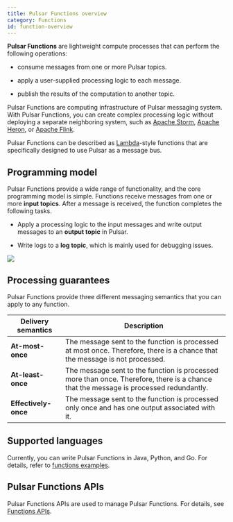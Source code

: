 ```yaml
---
title: Pulsar Functions overview
category: Functions
id: function-overview
---
```


**Pulsar Functions** are lightweight compute processes that can perform the following operations:

- consume messages from one or more Pulsar topics.

- apply a user-supplied processing logic to each message.

- publish the results of the computation to another topic.

Pulsar Functions are computing infrastructure of Pulsar messaging system. With Pulsar Functions, you can create complex processing logic without deploying a separate neighboring system, such as [Apache Storm](http://storm.apache.org/), [Apache Heron](https://heron.incubator.apache.org/), or [Apache Flink](https://flink.apache.org/).  

Pulsar Functions can be described as [Lambda](https://aws.amazon.com/lambda/)-style functions that are specifically designed to use Pulsar as a message bus.

## Programming model

Pulsar Functions provide a wide range of functionality, and the core programming model is simple. Functions receive messages from one or more **input topics**. After a message is received, the function completes the following tasks.

- Apply a processing logic to the input messages and write output messages to an **output topic** in Pulsar.

- Write logs to a **log topic**, which is mainly used for debugging issues.

![](../static/image/pulsar-functions-overview.png)

## Processing guarantees

Pulsar Functions provide three different messaging semantics that you can apply to any function.

| Delivery semantics | Description |
| ------------------| ------- |
| **At-most-once**  | The message sent to the function is processed at most once. Therefore, there is a chance that the message is not processed.  |
| **At-least-once**  | The message sent to the function is processed more than once. Therefore, there is a chance that the message is processed redundantly. |
| **Effectively-once**  | The message sent to the function is processed only once and has one output associated with it. |

## Supported languages

Currently, you can write Pulsar Functions in Java, Python, and Go. For details, refer to [functions examples](https://github.com/streamnative/function-mesh/tree/master/config/samples).

## Pulsar Functions APIs

Pulsar Functions APIs are used to manage Pulsar Functions. For details, see [Functions APIs](https://pulsar.apache.org/functions-rest-api/).
